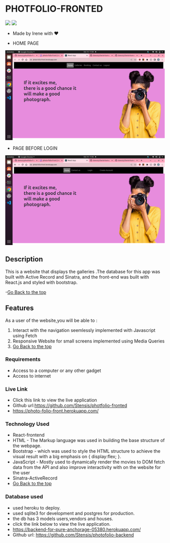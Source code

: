 # PHOTFOLIO-FRONTED

<img src="https://img.shields.io/badge/JavaScript-323330?style=for-the-badge&logo=javascript&logoColor=F7DF1E"/> 
<img src="https://img.shields.io/badge/HTML5-E34F26?style=for-the-badge&logo=html5&logoColor=white"/>

- Made by Irene with ❤️
  
- <p>HOME PAGE</p>
  
 <img src="./public/Screenshot from 2022-10-14 11-04-48.png"/>

- <p>PAGE BEFORE LOGIN</p>
  
 <img src="./public/Screenshot from 2022-10-14 11-05-01.png">



 ## Description
 <p> This is a website  that displays the galleries .The database for this app was built with Active Record and Sinatra, and the front-end was built with React.js and styled with bootstrap.

 -[Go Back to the top](#Photfolio-fronted)


 ## Features
As a user of the website,you will be able to :
1. Interact with the navigation seemlessly implemented with Javascript using Fetch
2. Responsive Website for small screens implemented using Media Queries
3. [Go Back to the top](#Photfolio-fronted)

 ###  Requirements
 * Access to  a computer or any other gadget
 * Access to internet

### Live Link
- Click this link to view the live application 
- Github url:https://github.com/Stensis/photfolio-fronted
- https://photo-folio-front.herokuapp.com/
  
### Technology  Used
* React-frontend
* HTML - The Markup language was used in building the base structure of the webpage.
* Bootstrap - which was used to style the HTML structure to achieve the visual result with a big emphasis on { display:flex; }.
* JavaScript - Mostly used to dynamically render the movies to DOM fetch data from the API and also improve interactivity with on the website for the user
* Sinatra-ActiveRecord
* [Go Back to the top](#Photfolio-fronted)

### Database used
- used heroku to deploy.
- used sqlite3 for development and postgres for production.
- the db has 3 models users,vendors and houses.
- click the link below to view the live application.
- https://backend-for-pure-anchorage-05380.herokuapp.com/
- Github url: https://github.com/Stensis/photofolio-backend